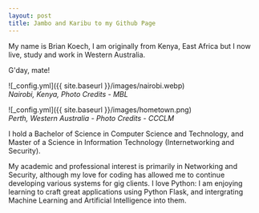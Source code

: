 ```yaml
---
layout: post
title: Jambo and Karibu to my Github Page
---
```


My name is Brian Koech, I am originally from Kenya, East Africa but I now live, study and work in Western Australia.  

G'day, mate!  

![_config.yml]({{ site.baseurl }}/images/nairobi.webp)  
*Nairobi, Kenya, Photo Credits - MBL*  

![_config.yml]({{ site.baseurl }}/images/hometown.png)  
*Perth, Western Australia - Photo Credits - CCCLM*  

I hold a Bachelor of Science in Computer Science and Technology, and Master of a Science in Information Technology (Internetworking and Security).  

My academic and professional interest is primarily in Networking and Security, although my love for coding has allowed me to continue developing various systems for gig clients. I love Python: I am enjoying learning to craft great applications using Python Flask, and intergrating Machine Learning and Artificial Intelligence into them.  